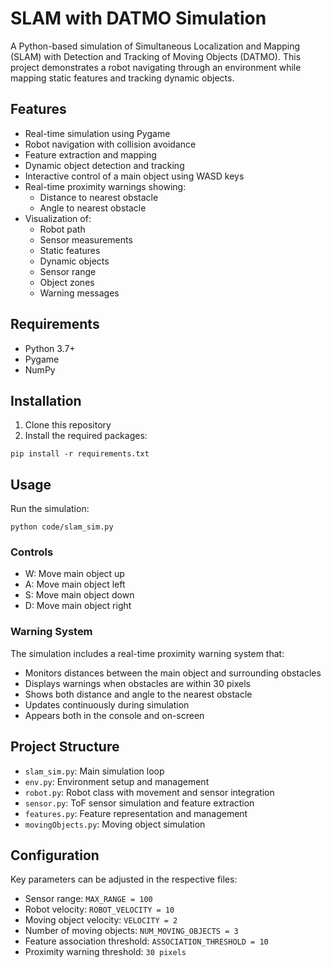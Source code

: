 # SLAM with DATMO Simulation

A Python-based simulation of Simultaneous Localization and Mapping (SLAM) with Detection and Tracking of Moving Objects (DATMO). This project demonstrates a robot navigating through an environment while mapping static features and tracking dynamic objects.

## Features

- Real-time simulation using Pygame
- Robot navigation with collision avoidance
- Feature extraction and mapping
- Dynamic object detection and tracking
- Interactive control of a main object using WASD keys
- Real-time proximity warnings showing:
  - Distance to nearest obstacle
  - Angle to nearest obstacle
- Visualization of:
  - Robot path
  - Sensor measurements
  - Static features
  - Dynamic objects
  - Sensor range
  - Object zones
  - Warning messages

## Requirements

- Python 3.7+
- Pygame
- NumPy

## Installation

1. Clone this repository
2. Install the required packages: 
```
pip install -r requirements.txt
```

## Usage

Run the simulation:
```
python code/slam_sim.py
```

### Controls
- W: Move main object up
- A: Move main object left
- S: Move main object down
- D: Move main object right

### Warning System
The simulation includes a real-time proximity warning system that:
- Monitors distances between the main object and surrounding obstacles
- Displays warnings when obstacles are within 30 pixels
- Shows both distance and angle to the nearest obstacle
- Updates continuously during simulation
- Appears both in the console and on-screen

## Project Structure

- `slam_sim.py`: Main simulation loop
- `env.py`: Environment setup and management
- `robot.py`: Robot class with movement and sensor integration
- `sensor.py`: ToF sensor simulation and feature extraction
- `features.py`: Feature representation and management
- `movingObjects.py`: Moving object simulation

## Configuration

Key parameters can be adjusted in the respective files:

- Sensor range: `MAX_RANGE = 100`
- Robot velocity: `ROBOT_VELOCITY = 10`
- Moving object velocity: `VELOCITY = 2`
- Number of moving objects: `NUM_MOVING_OBJECTS = 3`
- Feature association threshold: `ASSOCIATION_THRESHOLD = 10`
- Proximity warning threshold: `30 pixels`


